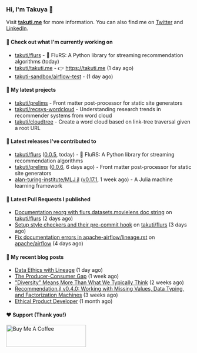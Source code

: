 ### Hi, I'm Takuya 👋

Visit **[takuti.me](https://takuti.me/)** for more information. You can also find me on [Twitter](https://twitter.com/takuti) and [LinkedIn](https://linkedin.com/in/takuti).

#### 👷 Check out what I'm currently working on


- [takuti/flurs](https://github.com/takuti/flurs) - :ocean: FluRS: A Python library for streaming recommendation algorithms (today)
- [takuti/takuti.me](https://github.com/takuti/takuti.me) - :point_right: https://takuti.me (1 day ago)
- [takuti-sandbox/airflow-test](https://github.com/takuti-sandbox/airflow-test) -  (1 day ago)

#### 🌱 My latest projects


- [takuti/prelims](https://github.com/takuti/prelims) - Front matter post-processor for static site generators
- [takuti/recsys-wordcloud](https://github.com/takuti/recsys-wordcloud) - Understanding research trends in recommender systems from word cloud
- [takuti/cloudtree](https://github.com/takuti/cloudtree) - Create a word cloud based on link-tree traversal given a root URL

#### 🔭 Latest releases I've contributed to


- [takuti/flurs](https://github.com/takuti/flurs) ([0.0.5](https://github.com/takuti/flurs/releases/tag/0.0.5), today) - :ocean: FluRS: A Python library for streaming recommendation algorithms
- [takuti/prelims](https://github.com/takuti/prelims) ([0.0.6](https://github.com/takuti/prelims/releases/tag/0.0.6), 6 days ago) - Front matter post-processor for static site generators
- [alan-turing-institute/MLJ.jl](https://github.com/alan-turing-institute/MLJ.jl) ([v0.17.1](https://github.com/alan-turing-institute/MLJ.jl/releases/tag/v0.17.1), 1 week ago) - A Julia machine learning framework

#### 🔨 Latest Pull Requests I published


- [Documentation reorg with flurs.datasets.movielens doc string](https://github.com/takuti/flurs/pull/16) on [takuti/flurs](https://github.com/takuti/flurs) (2 days ago)
- [Setup style checkers and their pre-commit hook](https://github.com/takuti/flurs/pull/15) on [takuti/flurs](https://github.com/takuti/flurs) (3 days ago)
- [Fix documentation errors in apache-airflow/lineage.rst](https://github.com/apache/airflow/pull/21158) on [apache/airflow](https://github.com/apache/airflow) (4 days ago)

#### 📜 My recent blog posts

- [Data Ethics with Lineage](https://takuti.me/note/airflow-lineage/) (1 day ago)
- [The Producer-Consumer Gap](https://takuti.me/note/the-producer-consumer-gap/) (1 week ago)
- [&#34;Diversity&#34; Means More Than What We Typically Think](https://takuti.me/note/the-power-of-diverse-thinking/) (2 weeks ago)
- [Recommendation.jl v0.4.0: Working with Missing Values, Data Typing, and Factorization Machines](https://takuti.me/note/recommendation-julia-v040/) (3 weeks ago)
- [Ethical Product Developer](https://takuti.me/note/ethical-product-developer/) (1 month ago)

#### ❤️ Support (Thank you!)

<a href="https://www.buymeacoffee.com/takuti" target="_blank"><img src="https://cdn.buymeacoffee.com/buttons/v2/default-yellow.png" alt="Buy Me A Coffee" style="height: 60px !important;width: 217px !important;" ></a>
